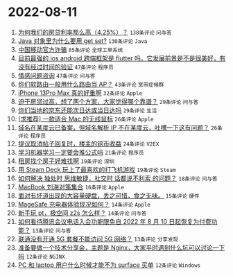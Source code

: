 # 2022-08-11

1. [为何我们的房贷利率那么高（4.25%）？](https://www.v2ex.com/t/872081) `138条评论` `问与答`
1. [Java 对象里为什么要用 get set?](https://www.v2ex.com/t/872064) `130条评论` `Java`
1. [中国移动官方诈骗](https://www.v2ex.com/t/872095) `85条评论` `全球工单系统`
1. [目前最强的 ios android 跨端框架是 flutter 吗，它发展前景是不是很美好，有没有经过时间的验证](https://www.v2ex.com/t/872077) `47条评论` `程序员`
1. [情感问题咨询](https://www.v2ex.com/t/872100) `47条评论` `问与答`
1. [你们软路由一般用什么路由当 AP？](https://www.v2ex.com/t/872108) `43条评论` `宽带症候群`
1. [iPhone 13Pro Max 真的好重啊](https://www.v2ex.com/t/872123) `32条评论` `Apple`
1. [迫于房贷过高，想了两个方案，大家觉得哪个靠谱？](https://www.v2ex.com/t/872158) `29条评论` `问与答`
1. [你们当地的京东还能次日达或当日达吗](https://www.v2ex.com/t/872126) `29条评论` `生活`
1. [[求推荐] 一款适合 Mac 的无线鼠标](https://www.v2ex.com/t/872142) `26条评论` `Apple`
1. [域名在某度云已备案，但域名解析 IP 不在某度云，吐槽一下这有问题？](https://www.v2ex.com/t/872113) `26条评论` `程序员`
1. [提议取消帖子回复时，楼主的铜币收益](https://www.v2ex.com/t/872098) `24条评论` `V2EX`
1. [学习机器学习一定要会推公式吗](https://www.v2ex.com/t/872116) `21条评论` `程序员`
1. [租房找个房子好难找啊](https://www.v2ex.com/t/872076) `19条评论` `深圳`
1. [用 Steam Deck 玩上了最喜欢的打飞机游戏](https://www.v2ex.com/t/872063) `19条评论` `Steam`
1. [如何解决 独处时 思维敏捷，社交时 话都说不利索 的问题？](https://www.v2ex.com/t/872072) `18条评论` `问与答`
1. [MacBook 刘海对策集合](https://www.v2ex.com/t/872151) `16条评论` `Apple`
1. [面对有坏道出现的大容量硬盘，丢之可惜，食之无味。](https://www.v2ex.com/t/872073) `15条评论` `硬件`
1. [MageSafe 充电器体验现况如何？](https://www.v2ex.com/t/872089) `14条评论` `Apple`
1. [新手玩 pt，极空间 z2s 怎么样？](https://www.v2ex.com/t/872087) `14条评论` `问与答`
1. [如何看待腾讯会议电话入会功能限免自 2022 年 8 月 10 日起恢复为付费功能？](https://www.v2ex.com/t/872118) `13条评论` `问与答`
1. [联通没有开通 5G 套餐不能访问 5G 网络？](https://www.v2ex.com/t/872070) `13条评论` `分享发现`
1. [准备要做一个技术分享会，主题是 Nginx，大家平时遇到什么坑可以讨论一下吗](https://www.v2ex.com/t/872148) `12条评论` `NGINX`
1. [PC 和 laptop 用户什么时候才能不为 surface 买单](https://www.v2ex.com/t/872078) `12条评论` `Windows`
